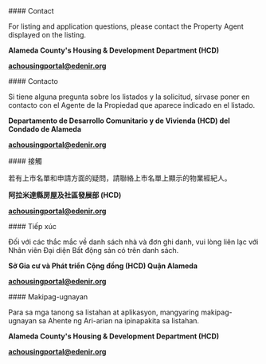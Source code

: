 <RenderIf language="en">
#### Contact

For listing and application questions, please contact the Property Agent displayed on the listing.

**Alameda County's Housing & Development Department (HCD)**

**[achousingportal@edenir.org](mailto:achousingportal@edenir.org)**

</RenderIf>
<RenderIf language="es">
#### Contacto

Si tiene alguna pregunta sobre los listados y la solicitud, sírvase poner en contacto con el Agente de la Propiedad que aparece indicado en el listado.

**Departamento de Desarrollo Comunitario y de Vivienda (HCD) del Condado de Alameda**

**[achousingportal@edenir.org](mailto:achousingportal@edenir.org)**

</RenderIf>
<RenderIf language="zh">
#### 接觸

若有上市名單和申請方面的疑問，請聯絡上市名單上顯示的物業經紀人。

**阿拉米達縣房屋及社區發展部 (HCD)**

**[achousingportal@edenir.org](mailto:achousingportal@edenir.org)**

</RenderIf>
<RenderIf language="vi">
#### Tiếp xúc

Đối với các thắc mắc về danh sách nhà và đơn ghi danh, vui lòng liên lạc với Nhân viên Đại diện Bất động sản có trên danh sách.

**Sở Gia cư và Phát triển Cộng đồng (HCD) Quận Alameda**

**[achousingportal@edenir.org](mailto:achousingportal@edenir.org)**

</RenderIf>
<RenderIf language="tl">
#### Makipag-ugnayan

Para sa mga tanong sa listahan at aplikasyon, mangyaring makipag-ugnayan sa Ahente ng Ari-arian na ipinapakita sa listahan.

**Alameda County's Housing & Development Department (HCD)**

**[achousingportal@edenir.org](mailto:achousingportal@edenir.org)**

</RenderIf>
